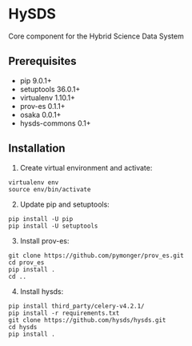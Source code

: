 # HySDS
Core component for the Hybrid Science Data System


## Prerequisites

- pip 9.0.1+
- setuptools 36.0.1+
- virtualenv 1.10.1+
- prov-es 0.1.1+
- osaka 0.0.1+
- hysds-commons 0.1+


## Installation

1. Create virtual environment and activate:
  ```
  virtualenv env
  source env/bin/activate
  ```

2. Update pip and setuptools:
  ```
  pip install -U pip
  pip install -U setuptools
  ```

3. Install prov-es:
  ```
  git clone https://github.com/pymonger/prov_es.git
  cd prov_es
  pip install .
  cd ..
  ```

4. Install hysds:
  ```
  pip install third_party/celery-v4.2.1/
  pip install -r requirements.txt
  git clone https://github.com/hysds/hysds.git
  cd hysds
  pip install .
  ```
